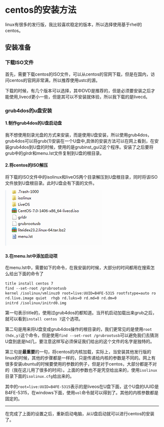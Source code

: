centos的安装方法
===

linux有很多的发行版，我比较喜欢稳定的版本，所以选择使用基于rhel的centos。

## 安装准备
### 下载ISO文件
首先，需要下载centos的ISO文件，可以从centos的官网下载，但是在国内，访问centos的官网非常满，所以推荐使用ustc的源。

下载的时候，有几个版本可以选择，其中DVD是推荐的，但是必须要安装之后才能使用,livecd更小一些，但是其可以不安装就体验，所以我下载的是livecd。

### grub4dos的u盘安装

#### 1.制作grub4dos的U盘启动盘
我不想使用刻录光盘的方式来安装，而是使用U盘安装，所以使用grub4dos，grub4dos可以将grub(1)安装在一个U盘中,具体的安装方法可以在网上看到，在安装grub4dos到U盘的时候，使用的是grubinst_gui2这个程序。安装了之后要将grub中的glrdr和menu.lst文件复制到U盘的根目录。
#### 2.将centos的ISO解压
将下载的ISO文件中的isolinux和liveOS两个目录解压到U盘根目录，同时将该ISO文件放到U盘根目录。此时U盘会有下面的文件。

![u盘根目录的样子](./ukeydir.png)

#### 3.在menu.lst中添加启动项
在menu.lst中，需要如下的命令，在我安装的时候，大部分的时间都用在搜索怎么给出下面的命令了
```
title install centos 7
find --set-root /grubrootusb
kernel /isolinux/vmlinuz0 root=live:UUID=B4FE-5315 rootfstype=auto ro rd.live.image quiet  rhgb rd.luks=0 rd.md=0 rd.dm=0
initrd /isolinux/initrd0.img
```

第一句表示title的，使用过grub4dos的都知道。当开机启动加载出来grub之后，就可以看到`install centos 7`这个选项。

第二句是用来将U盘变成grub4dos操作的根目录的，我们更常见的是使用`root (hdx,y)`这个命令，但是使用`find --set-root /grubrootusb`可以避免我们去猜测U盘到底是hd几，要注意这样写必须保证我们给出的这个文件的名字是独特的。

第三句是**最重要**的一句，将centos的内核加载，实际上，当安装其他发行版的linux的时候，其他的步骤都是一样的，只是传递给内核的参数是不同的。网上有很多安装ubuntu的时候要使用的参数的例子，但是对于centos，大部分都是不对的（我在这儿用了很多的时间）。上面的参数也不是凭空给出来的，使用`isolinux`目录下面的`isolinux.cfg`给出来的。


其中的`root=live:UUID=B4FE-5315`表示的是liveos在U盘下面，这个U盘的UUID是B4FE-5315，在windows下面，使用`vol`命令就可以得到了。其他的内核参数都是固定的。


---
在完成了上面的设置之后，重新启动电脑，从U盘启动就可以进行centos的安装了。


